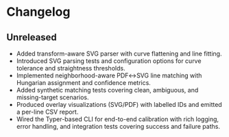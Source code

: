# Changelog

## Unreleased
- Added transform-aware SVG parser with curve flattening and line fitting.
- Introduced SVG parsing tests and configuration options for curve tolerance and straightness thresholds.
- Implemented neighborhood-aware PDF↔SVG line matching with Hungarian assignment and confidence metrics.
- Added synthetic matching tests covering clean, ambiguous, and missing-target scenarios.
- Produced overlay visualizations (SVG/PDF) with labelled IDs and emitted a per-line CSV report.
- Wired the Typer-based CLI for end-to-end calibration with rich logging, error handling, and integration tests covering success and failure paths.
